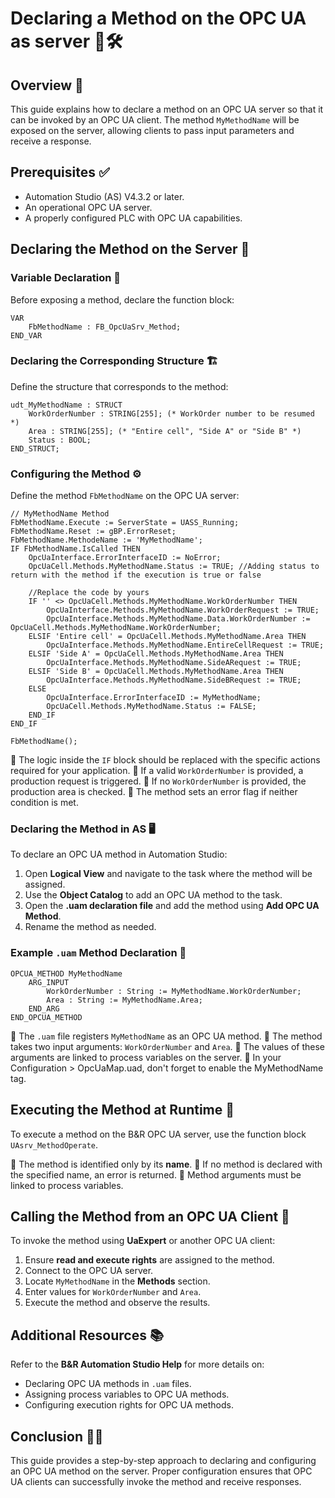 # Declaring a Method on the OPC UA as server 📡🛠️

## Overview 🚀

This guide explains how to declare a method on an OPC UA server so that it can be invoked by an OPC UA client. The method `MyMethodName` will be exposed on the server, allowing clients to pass input parameters and receive a response.

## Prerequisites ✅

- Automation Studio (AS) V4.3.2 or later.
- An operational OPC UA server.
- A properly configured PLC with OPC UA capabilities.

## Declaring the Method on the Server 🔧

### Variable Declaration 📝

Before exposing a method, declare the function block:

```structured-text
VAR
    FbMethodName : FB_OpcUaSrv_Method;
END_VAR
```

### Declaring the Corresponding Structure 🏗️

Define the structure that corresponds to the method:

```structured-text
udt_MyMethodName : STRUCT  
    WorkOrderNumber : STRING[255]; (* WorkOrder number to be resumed *)
    Area : STRING[255]; (* "Entire cell", "Side A" or "Side B" *)
    Status : BOOL;
END_STRUCT;
```

### Configuring the Method ⚙️

Define the method `FbMethodName` on the OPC UA server:

```structured-text
// MyMethodName Method
FbMethodName.Execute := ServerState = UASS_Running;
FbMethodName.Reset := gBP.ErrorReset;
FbMethodName.MethodeName := 'MyMethodName';
IF FbMethodName.IsCalled THEN
    OpcUaInterface.ErrorInterfaceID := NoError;
    OpcUaCell.Methods.MyMethodName.Status := TRUE; //Adding status to return with the method if the execution is true or false

    //Replace the code by yours
    IF '' <> OpcUaCell.Methods.MyMethodName.WorkOrderNumber THEN
        OpcUaInterface.Methods.MyMethodName.WorkOrderRequest := TRUE;
        OpcUaInterface.Methods.MyMethodName.Data.WorkOrderNumber := OpcUaCell.Methods.MyMethodName.WorkOrderNumber;
    ELSIF 'Entire cell' = OpcUaCell.Methods.MyMethodName.Area THEN
        OpcUaInterface.Methods.MyMethodName.EntireCellRequest := TRUE;        
    ELSIF 'Side A' = OpcUaCell.Methods.MyMethodName.Area THEN
        OpcUaInterface.Methods.MyMethodName.SideARequest := TRUE;    
    ELSIF 'Side B' = OpcUaCell.Methods.MyMethodName.Area THEN
        OpcUaInterface.Methods.MyMethodName.SideBRequest := TRUE;
    ELSE
        OpcUaInterface.ErrorInterfaceID := MyMethodName;
        OpcUaCell.Methods.MyMethodName.Status := FALSE;
    END_IF        
END_IF

FbMethodName();
```

📌 The logic inside the `IF` block should be replaced with the specific actions required for your application.
📌 If a valid `WorkOrderNumber` is provided, a production request is triggered.
📌 If no `WorkOrderNumber` is provided, the production area is checked.
📌 The method sets an error flag if neither condition is met.

### Declaring the Method in AS 🖥️

To declare an OPC UA method in Automation Studio:

1. Open **Logical View** and navigate to the task where the method will be assigned.
2. Use the **Object Catalog** to add an OPC UA method to the task.
3. Open the **.uam declaration file** and add the method using **Add OPC UA Method**.
4. Rename the method as needed.

### Example `.uam` Method Declaration 📄

```structured-text
OPCUA_METHOD MyMethodName
    ARG_INPUT
        WorkOrderNumber : String := MyMethodName.WorkOrderNumber;
        Area : String := MyMethodName.Area;
    END_ARG
END_OPCUA_METHOD
```

📌 The `.uam` file registers `MyMethodName` as an OPC UA method.
📌 The method takes two input arguments: `WorkOrderNumber` and `Area`.
📌 The values of these arguments are linked to process variables on the server.
📌 In your Configuration > OpcUaMap.uad, don't forget to enable the MyMethodName tag.

## Executing the Method at Runtime 🔄

To execute a method on the B&R OPC UA server, use the function block `UAsrv_MethodOperate`.

📌 The method is identified only by its **name**.
📌 If no method is declared with the specified name, an error is returned.
📌 Method arguments must be linked to process variables.

## Calling the Method from an OPC UA Client 🔌

To invoke the method using **UaExpert** or another OPC UA client:

1. Ensure **read and execute rights** are assigned to the method.
2. Connect to the OPC UA server.
3. Locate `MyMethodName` in the **Methods** section.
4. Enter values for `WorkOrderNumber` and `Area`.
5. Execute the method and observe the results.

## Additional Resources 📚

Refer to the **B&R Automation Studio Help** for more details on:
- Declaring OPC UA methods in `.uam` files.
- Assigning process variables to OPC UA methods.
- Configuring execution rights for OPC UA methods.

## Conclusion 🎯✅

This guide provides a step-by-step approach to declaring and configuring an OPC UA method on the server. Proper configuration ensures that OPC UA clients can successfully invoke the method and receive responses.

